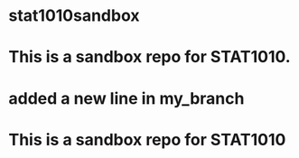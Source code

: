 # stat1010sandbox
# This is a sandbox repo for STAT1010.
# added a new line in my_branch
# This is a sandbox repo for STAT1010
